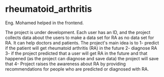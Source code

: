 # rheumatoid_arthritis

Eng. Mohamed helped in the frontend.

The project is under development. Each user has an ID, and the project collects data about the users to make a data set for RA as no data set for RA. It can help doctors and patients. The project's main idea is to 1- predict if the patient will get rheumatoid arthritis (RA) in the future 2- diagnose RA 3- if the project predicted that a user will get RA in the future and that happened (as the project can diagnose and save data) the project will save that 4- Project raises the awareness about RA by providing recommendations for people who are predicted or diagnosed with RA. 
